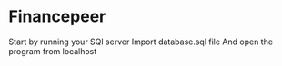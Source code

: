 # Financepeer
Start by running your SQl server
Import database.sql file
And open the program from localhost

